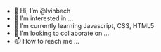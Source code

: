 - 👋 Hi, I’m @lvinbech
- 👀 I’m interested in ...
- 🌱 I’m currently learning Javascript, CSS, HTML5
- 💞️ I’m looking to collaborate on ...
- 📫 How to reach me ...

<!---
lvinbech/lvinbech is a ✨ special ✨ repository because its `README.md` (this file) appears on your GitHub profile.
You can click the Preview link to take a look at your changes.
--->
